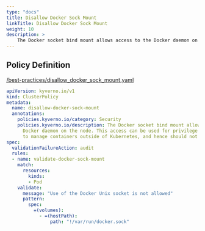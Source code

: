 ```yaml
---
type: "docs"
title: Disallow Docker Sock Mount
linkTitle: Disallow Docker Sock Mount
weight: 10
description: >
    The Docker socket bind mount allows access to the Docker daemon on the node. This access can be used for privilege escalation and to manage containers outside of Kubernetes, and hence should not be allowed.
---
```


## Policy Definition
<a href="https://github.com/kyverno/policies/raw/main//best-practices/disallow_docker_sock_mount.yaml" target="-blank">/best-practices/disallow_docker_sock_mount.yaml</a>

```yaml
apiVersion: kyverno.io/v1
kind: ClusterPolicy
metadata:
  name: disallow-docker-sock-mount
  annotations:
    policies.kyverno.io/category: Security
    policies.kyverno.io/description: The Docker socket bind mount allows access to the 
      Docker daemon on the node. This access can be used for privilege escalation and 
      to manage containers outside of Kubernetes, and hence should not be allowed.  
spec:
  validationFailureAction: audit
  rules:
  - name: validate-docker-sock-mount
    match:
      resources:
        kinds:
        - Pod
    validate:
      message: "Use of the Docker Unix socket is not allowed"
      pattern:
        spec:
          =(volumes):
            - =(hostPath):
                path: "!/var/run/docker.sock"
```
